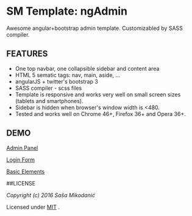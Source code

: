 # SM Template: ngAdmin
Awesome angular+bootstrap admin template. Customizabled by SASS compiler.



## FEATURES
- One top navbar, one collapsible sidebar and content area
- HTML 5 sematic tags: nav, main, aside, ...
- angularJS + twitter's bootstrap 3
- SASS compiler - scss files
- Template is responsive and works very well on small screen sizes (tablets and smartphones).
- Sidebar is hidden when browser's window width is <480.
- Tested and works well on Chrome 46+, Firefox 36+ and Opera 36+.



## DEMO
[Admin Panel](https://smikodanic.github.io/smtemplate-ngadmin/)

[Login Form](https://smikodanic.github.io/smtemplate-ngadmin/login.html)

[Basic Elements](https://smikodanic.github.io/smtemplate-ngadmin/elements.html)



##LICENSE

*Copyright (c) 2016 Saša Mikodanić*

Licensed under [MIT](https://raw.githubusercontent.com/smikodanic/generator-smtemplate/master/LICENSE) .
